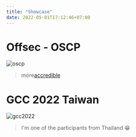 ```yaml
---
title: "Showcase"
date: 2022-05-01T17:12:46+07:00
---
```

# Offsec - OSCP

![oscp](https://api.accredible.com/v1/frontend/credential_website_embed_image/certificate/56079929)
> more[accredible](https://www.credential.net/bd8d92db-8eea-40c8-9956-cf98ec6c26f8#gs.asnglv)

# GCC 2022 Taiwan

![gcc2022](https://gcc.ac/img/gcc_2022_flyer.png)
> I'm one of the participants from Thailand 😁